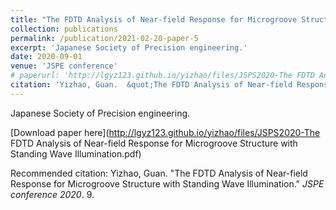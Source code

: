 ```yaml
---
title: "The FDTD Analysis of Near-field Response for Microgroove Structure with Standing Wave Illumination"
collection: publications
permalink: /publication/2021-02-20-paper-5
excerpt: 'Japanese Society of Precision engineering.'
date: 2020-09-01
venue: 'JSPE conference'
# paperurl: 'http://lgyz123.github.io/yizhao/files/JSPS2020-The FDTD Analysis of Near-field Response for Microgroove Structure with Standing Wave Illumination.pdf'
citation: 'Yizhao, Guan.  &quot;The FDTD Analysis of Near-field Response for Microgroove Structure with Standing Wave Illumination.&quot; <i>JSPE conference 2020</i>. 9.'
---
```

Japanese Society of Precision engineering.

[Download paper here](http://lgyz123.github.io/yizhao/files/JSPS2020-The FDTD Analysis of Near-field Response for Microgroove Structure with Standing Wave Illumination.pdf)

Recommended citation: Yizhao, Guan. "The FDTD Analysis of Near-field Response for Microgroove Structure with Standing Wave Illumination." <i>JSPE conference 2020</i>. 9.
